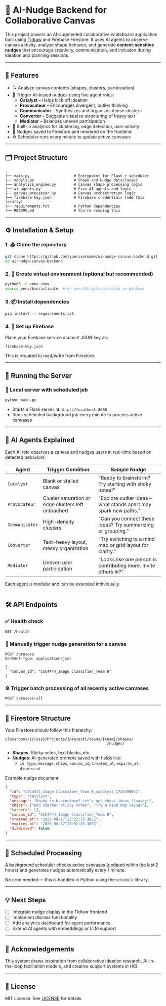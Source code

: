 # 🧠 AI-Nudge Backend for Collaborative Canvas

This project powers an AI-augmented collaborative whiteboard application built using [Tldraw](https://www.tldraw.com/) and Firebase Firestore. It uses AI agents to observe canvas activity, analyze shape behavior, and generate **context-sensitive nudges** that encourage creativity, communication, and inclusion during ideation and planning sessions.

---

## 📌 Features

- 🔍 Analyze canvas contents (shapes, clusters, participation)
- 🤖 Trigger AI-based nudges using five agent roles:
  - **Catalyst** – Helps kick off ideation
  - **Provocateur** – Encourages divergent, outlier thinking
  - **Communicator** – Synthesizes and organizes dense clusters
  - **Converter** – Suggests visual re-structuring of heavy text
  - **Mediator** – Balances uneven participation
- 🧠 Built-in analytics for clustering, edge detection, user activity
- 🧾 Nudges saved to Firestore and rendered on the frontend
- ⚙️ Scheduler runs every minute to update active canvases

---

## 🗂️ Project Structure

```
.
├── main.py                    # Entrypoint for Flask + scheduler
├── models.py                  # Shape and Nudge dataclasses
├── analytics_engine.py        # Canvas shape processing logic
├── ai_agents.py               # Five AI agents and logic
├── canvas_processor.py        # Canvas orchestration logic
├── firebase-key.json          # Firebase credentials (add this locally)
├── requirements.txt           # Python dependencies
└── README.md                  # You're reading this
```

---

## ⚙️ Installation & Setup

### 1. 📥 Clone the repository

```bash
git clone https://github.com/yourusername/ai-nudge-canvas-backend.git
cd ai-nudge-canvas-backend
```

### 2. 🐍 Create virtual environment (optional but recommended)

```bash
python3 -m venv venv
source venv/bin/activate  # or venv\Scripts\activate on Windows
```

### 3. 📦 Install dependencies

```bash
pip install -r requirements.txt
```

### 4. 🔑 Set up Firebase

Place your Firebase service account JSON key as:

```
firebase-key.json
```

This is required to read/write from Firestore.

---

## 🚀 Running the Server

### 🧪 Local server with scheduled job

```bash
python main.py
```

- Starts a Flask server at `http://localhost:8080`
- Runs scheduled background job every minute to process active canvases

---

## 🧠 AI Agents Explained

Each AI role observes a canvas and nudges users in real-time based on detected behaviors:

| Agent          | Trigger Condition                                  | Sample Nudge                                                     |
| -------------- | -------------------------------------------------- | ---------------------------------------------------------------- |
| `Catalyst`     | Blank or stalled canvas                            | "Ready to brainstorm? Try starting with sticky notes!"           |
| `Provocateur`  | Cluster saturation or edge clusters left untouched | "Explore outlier ideas – what stands apart may spark new paths." |
| `Communicator` | High-density clusters                              | "Can you connect these ideas? Try summarizing or grouping."      |
| `Converter`    | Text-heavy layout, messy organization              | "Try switching to a mind map or grid layout for clarity."        |
| `Mediator`     | Uneven user participation                          | "Looks like one person is contributing more. Invite others in?"  |

Each agent is modular and can be extended individually.

---

## 🛠 API Endpoints

### ✅ Health check

```http
GET /health
```

### 🔄 Manually trigger nudge generation for a canvas

```http
POST /process
Content-Type: application/json

{
  "canvas_id": "CSC4444_Image Classifier_Team B"
}
```

### ⚙️ Trigger batch processing of all recently active canvases

```http
POST /process-all
```

---

## 🔄 Firestore Structure

Your Firestore should follow this hierarchy:

```
classrooms/{class}/Projects/{project}/teams/{team}/shapes/
                                              /nudges/
```

- **Shapes**: Sticky notes, text blocks, etc.
- **Nudges**: AI-generated prompts saved with fields like:
  - `id`, `type`, `message`, `chips`, `canvas_id`, `created_at`, `expires_at`, `dismissed`

Example nudge document:

```json
{
  "id": "CSC4444_Image Classifier_Team B_catalyst_1755490953",
  "type": "catalyst",
  "message": "Ready to brainstorm? Let's get those ideas flowing!",
  "chips": ["Add starter sticky notes", "Try a mind map layout"],
  "targets": [],
  "canvas_id": "CSC4444_Image Classifier_Team B",
  "created_at": "2025-08-17T23:22:33.385Z",
  "expires_at": "2025-08-17T23:52:33.385Z",
  "dismissed": false
}
```

---

## 🔁 Scheduled Processing

A background scheduler checks active canvases (updated within the last 2 hours) and generates nudges automatically every 1 minute.

No cron needed — this is handled in Python using the `schedule` library.

---

## 💡 Next Steps

- [ ] Integrate nudge display in the Tldraw frontend
- [ ] Implement dismiss functionality
- [ ] Add analytics dashboard for agent performance
- [ ] Extend AI agents with embeddings or LLM support

---

## 🙌 Acknowledgements

This system draws inspiration from collaborative ideation research, AI-in-the-loop facilitation models, and creative support systems in HCI.

---

## 📄 License

MIT License. See [LICENSE](./LICENSE) for details.

